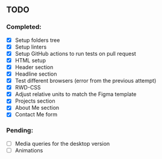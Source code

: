 ## TODO

### Completed:
- [X] Setup folders tree
- [X] Setup linters
- [X] Setup GitHub actions to run tests on pull request
- [X] HTML setup
- [X] Header section
- [X] Headline section
- [X] Test different browsers (error from the previous attempt)
- [X] RWD-CSS
- [X] Adjust relative units to match the Figma template
- [X] Projects section
- [X] About Me section
- [X] Contact Me form

### Pending:
- [ ] Media queries for the desktop version
- [ ] Animations